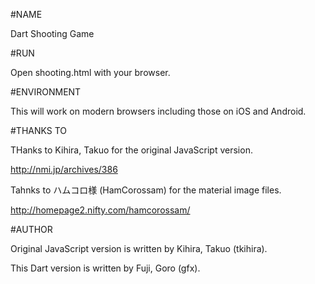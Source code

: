 #NAME

Dart Shooting Game

#RUN

Open shooting.html with your browser.

#ENVIRONMENT

This will work on modern browsers including those on iOS and Android.

#THANKS TO

THanks to Kihira, Takuo for the original JavaScript version.

http://nmi.jp/archives/386

Tahnks to ハムコロ様 (HamCorossam) for the material image files.

http://homepage2.nifty.com/hamcorossam/

#AUTHOR

Original JavaScript version is written by Kihira, Takuo (tkihira).

This Dart version is written by Fuji, Goro (gfx).
